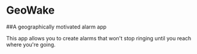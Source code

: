 # GeoWake
##A geographically motivated alarm app

This app allows you to create alarms that won't stop ringing until you reach where you're going. 
